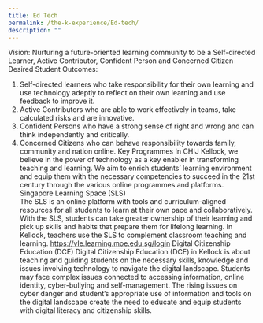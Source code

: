 ```yaml
---
title: Ed Tech
permalink: /the-k-experience/Ed-tech/
description: ""
---
```

Vision: 
Nurturing a future-oriented learning community to be a Self-directed Learner, Active Contributor, Confident Person and Concerned Citizen
Desired Student Outcomes:
1. Self-directed learners who take responsibility for their own learning and use technology adeptly to reflect on their own learning and use feedback to improve it.
2. Active Contributors who are able to work effectively in teams, take calculated risks and are innovative.
3. Confident Persons who have a strong sense of right and wrong and can think independently and critically.
4. Concerned Citizens who can behave responsibility towards family, community and nation online.
Key Programmes
In CHIJ Kellock, we believe in the power of technology as a key enabler in transforming teaching and learning. We aim to enrich students’ learning environment and equip them with the necessary competencies to succeed in the 21st century through the various online programmes and platforms.
Singapore Learning Space (SLS)  
The SLS is an online platform with tools and curriculum-aligned resources for all students to learn at their own pace and collaboratively. With the SLS, students can take greater ownership of their learning and pick up skills and habits that prepare them for lifelong learning. In Kellock, teachers use the SLS to complement classroom teaching and learning.
https://vle.learning.moe.edu.sg/login
Digital Citizenship Education (DCE)
Digital Citizenship Education (DCE) in Kellock is about teaching and guiding students on the necessary skills, knowledge and issues involving technology to navigate the digital landscape. Students may face complex issues connected to accessing information, online identity, cyber-bullying and self-management. The rising issues on cyber danger and student’s appropriate use of information and tools on the digital landscape create the need to educate and equip students with digital literacy and citizenship skills. 
